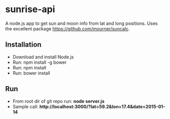 # sunrise-api
A node.js app to get sun and moon info from lat and long positions. Uses the excellent package https://github.com/mourner/suncalc.

## Installation
* Download and install Node.js
* Run: npm install -g bower
* Run: npm install
* Run: bower install

## Run
* From root dir of git repo run: **node server.js**
* Sample call: **http://localhost:3000/?lat=59.2&lon=17.4&date=2015-01-14**
